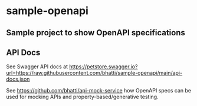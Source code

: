 # sample-openapi

## Sample project to show OpenAPI specifications

## API Docs
See Swagger API docs at https://petstore.swagger.io?url=https://raw.githubusercontent.com/bhatti/sample-openapi/main/api-docs.json

See https://github.com/bhatti/api-mock-service how OpenAPI specs can be used for mocking APIs and property-based/generative testing.

